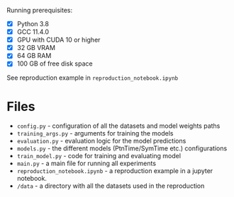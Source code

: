 Running prerequisites:

- [x] Python 3.8
- [x] GCC 11.4.0
- [x] GPU with CUDA 10 or higher
- [x] 32 GB VRAM 
- [x] 64 GB RAM
- [x] 100 GB of free disk space

See reproduction example in `reproduction_notebook.ipynb`


# Files
- `config.py` - configuration of all the datasets and model weights paths
- `training_args.py` - arguments for training the models
- `evaluation.py` - evaluation logic for the model predictions
- `models.py` - the different models (PtnTime/SymTime etc.) configurations
- `train_model.py` - code for training and evaluating model
- `main.py` - a main file for running all experiments
- `reproduction_notebook.ipynb` - a reproduction example in a jupyter notebook.
- `/data` - a directory with all the datasets used in the reproduction
